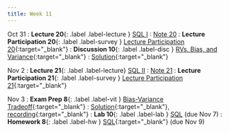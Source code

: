 ```yaml
---
title: Week 11
---
```


Oct 31
: **Lecture 20**{: .label .label-lecture } [SQL I](lecture/lec20)
    : [Note 20](https://ds100.org/fa23-course-notes/sql_I/sql_I.html)
: **Lecture Participation 20**{: .label .label-survey } [Lecture Participation 20](https://app.sli.do/event/1N5BjwCr7oww2bjEyd9avj/embed/polls/ffe294b0-1f11-4e24-b8b9-86b2eaf356a7){:target="_blank"}
: **Discussion 10**{: .label .label-disc }  [RVs, Bias, and Variance](https://drive.google.com/file/d/1cC6pL-aIaqNL-5tVqRKffF02m3WAuTs8/view?usp=drivesdk){:target="_blank"}
    : [Solution](https://drive.google.com/file/d/1_7vZ3HVQng-2Q1GtZ1uMLwlbPUt--n8R/view?usp=sharing){:target="_blank"}

Nov 2
: **Lecture 21**{: .label .label-lecture} [SQL II](lecture/lec21)
    : [Note 21](https://ds100.org/fa23-course-notes/sql_II/sql_II.html)
: **Lecture Participation 21**{: .label .label-survey } [Lecture Participation 21](https://app.sli.do/event/1yqR8LFAfmWzgFRqkjW2My/embed/polls/f25900e5-134f-4091-9025-8294e38b2843){:target="_blank"}

Nov 3
: **Exam Prep 8**{: .label .label-vit } [Bias-Variance Tradeoff](https://drive.google.com/file/d/1CdZnkjfYL2STdLVtXjlubTlmaXkR18GY/view?usp=sharing){:target="_blank"}
    : [Solution](https://drive.google.com/file/d/1OOcLDHUIOQce-Y8a5n-fWPRudfScZ2WB/view?usp=sharing){:target="_blank"}, [recording](https://www.youtube.com/playlist?list=PLQCcNQgUcDfqav3wWMHegNxzOsOBpQSDO){:target="_blank"}
: **Lab 10**{: .label .label-lab } [SQL](https://data100.datahub.berkeley.edu/hub/user-redirect/git-pull?repo=https%3A%2F%2Fgithub.com%2FDS-100%2Ffa23-student&urlpath=lab%2Ftree%2Ffa23-student%2Flab%2Flab10%2Flab10.ipynb&branch=main) (due Nov 7)
: **Homework 8**{: .label .label-hw } [SQL](https://data100.datahub.berkeley.edu/hub/user-redirect/git-pull?repo=https%3A%2F%2Fgithub.com%2FDS-100%2Ffa23-student&urlpath=lab%2Ftree%2Ffa23-student%2Fhw%2Fhw08%2Fhw08.ipynb&branch=main){:target="_blank"} (due Nov 9)
